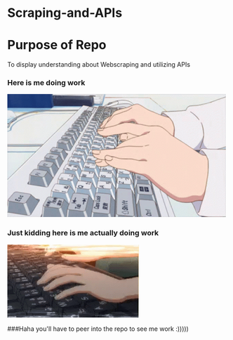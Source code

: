 # Scraping-and-APIs

# Purpose of Repo
To display understanding about Webscraping and utilizing APIs

### Here is me doing work
![](https://github.com/mh48642n/Scraping-and-APIs/blob/main/anime-typing-2.gif)

### Just kidding here is me actually doing work
![](https://github.com/mh48642n/Scraping-and-APIs/blob/main/anime-typing.gif)

###Haha you'll have to peer into the repo to see me work :)))))


